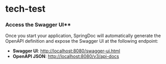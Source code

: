 # tech-test



###  Access the Swagger UI**
Once you start your application, SpringDoc will automatically generate the OpenAPI definition and expose the Swagger UI at the following endpoint:

- **Swagger UI**: [http://localhost:8080/swagger-ui.html](http://localhost:8080/swagger-ui.html)
- **OpenAPI JSON**: [http://localhost:8080/v3/api-docs](http://localhost:8080/v3/api-docs)


